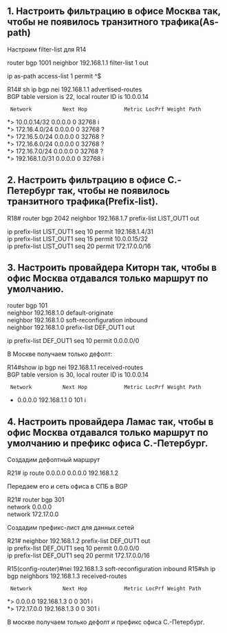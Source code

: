 ## 1. Настроить фильтрацию в офисе Москва так, чтобы не появилось транзитного трафика(As-path)

Настроим filter-list для R14  

router bgp 1001
neighbor 192.168.1.1 filter-list 1 out

ip as-path access-list 1 permit ^$

R14# sh ip bgp nei 192.168.1.1 advertised-routes  
BGP table version is 22, local router ID is 10.0.0.14  

     Network          Next Hop            Metric LocPrf Weight Path  
 *>  10.0.0.14/32     0.0.0.0                  0         32768 i  
 *>  172.16.4.0/24    0.0.0.0                  0         32768 ?  
 *>  172.16.5.0/24    0.0.0.0                  0         32768 ?  
 *>  172.16.6.0/24    0.0.0.0                  0         32768 ?  
 *>  172.16.7.0/24    0.0.0.0                  0         32768 ?  
 *>  192.168.1.0/31   0.0.0.0                  0         32768 i  



## 2. Настроить фильтрацию в офисе С.-Петербург так, чтобы не появилось транзитного трафика(Prefix-list).  

R18# router bgp 2042 
neighbor 192.168.1.7 prefix-list LIST_OUT1 out  

ip prefix-list LIST_OUT1 seq 10 permit 192.168.1.4/31  
ip prefix-list LIST_OUT1 seq 15 permit 10.0.0.15/32    
ip prefix-list LIST_OUT1 seq 20 permit 172.17.0.0/16    
   
## 3. Настроить провайдера Киторн так, чтобы в офис Москва отдавался только маршрут по умолчанию.  

router bgp 101  
 neighbor 192.168.1.0 default-originate  
 neighbor 192.168.1.0 soft-reconfiguration inbound  
 neighbor 192.168.1.0 prefix-list DEF_OUT1 out

 ip prefix-list DEF_OUT1 seq 10 permit 0.0.0.0/0    

В Москве получаем только дефолт:  

 R14#show ip bgp nei 192.168.1.1 received-routes  
BGP table version is 30, local router ID is 10.0.0.14  

     Network          Next Hop            Metric LocPrf Weight Path  
 *   0.0.0.0          192.168.1.1                            0 101 i  

 ## 4. Настроить провайдера Ламас так, чтобы в офис Москва отдавался только маршрут по умолчанию и префикс офиса С.-Петербург.  

 Создадим дефолтный маршрут  

 R21# ip route 0.0.0.0 0.0.0.0 192.168.1.2

 Передаем его и сеть офиса в СПБ в  BGP

R21# router bgp 301  
  network 0.0.0.0  
  network 172.17.0.0    

Создадим префикс-лист для данных сетей  

R21# neighbor 192.168.1.2 prefix-list DEF_OUT1 out  
ip prefix-list DEF_OUT1 seq 10 permit 0.0.0.0/0  
ip prefix-list DEF_OUT1 seq 20 permit 172.17.0.0/16  

R15(config-router)#nei 192.168.1.3 soft-reconfiguration inbound 
R15#sh ip bgp neighbors 192.168.1.3 received-routes  

     Network          Next Hop            Metric LocPrf Weight Path  
 *>  0.0.0.0          192.168.1.3              0             0 301 i  
 *>  172.17.0.0       192.168.1.3              0             0 301 i  

 В москве получаем только дефолт и префикс офиса С.-Петербург.

